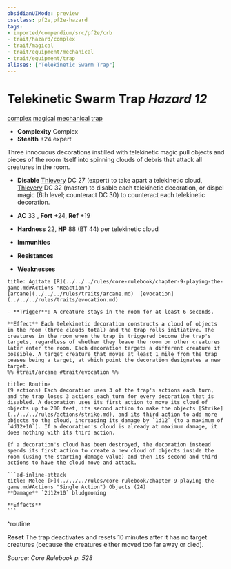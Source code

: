 ```yaml
---
obsidianUIMode: preview
cssclass: pf2e,pf2e-hazard
tags:
- imported/compendium/src/pf2e/crb
- trait/hazard/complex
- trait/magical
- trait/equipment/mechanical
- trait/equipment/trap
aliases: ["Telekinetic Swarm Trap"]
---
```

# Telekinetic Swarm Trap *Hazard 12*  
[complex](complex.md)  [magical](magical.md)  [mechanical](mechanical.md)  [trap](trap.md)  

- **Complexity** Complex
- **Stealth** +24 expert  

Three innocuous decorations instilled with telekinetic magic pull objects and pieces of the room itself into spinning clouds of debris that attack all creatures in the room.

- **Disable** [Thievery](../../skills.md#Thievery) DC 27 (expert) to take apart a telekinetic cloud, [Thievery](../../skills.md#Thievery) DC 32 (master) to disable each telekinetic decoration, or dispel magic (6th level; counteract DC 30) to counteract each telekinetic decoration.  

- **AC** 33 , **Fort** +24, **Ref** +19
- **Hardness** 22, **HP** 88 (BT 44) per telekinetic cloud
- **Immunities** 
- **Resistances** 
- **Weaknesses** 
     
```ad-embed-ability
title: Agitate [R](../../../rules/core-rulebook/chapter-9-playing-the-game.md#Actions "Reaction")
[arcane](../../../rules/traits/arcane.md)  [evocation](../../../rules/traits/evocation.md)  

- **Trigger**: A creature stays in the room for at least 6 seconds.

**Effect** Each telekinetic decoration constructs a cloud of objects in the room (three clouds total) and the trap rolls initiative. The creatures in the room when the trap is triggered become the trap's targets, regardless of whether they leave the room or other creatures later enter the room. Each decoration targets a different creature if possible. A target creature that moves at least 1 mile from the trap ceases being a target, at which point the decoration designates a new target.  
%% #trait/arcane #trait/evocation %%
```

````ad-pf2-summary
title: Routine
(9 actions) Each decoration uses 3 of the trap's actions each turn, and the trap loses 3 actions each turn for every decoration that is disabled. A decoration uses its first action to move its cloud of objects up to 200 feet, its second action to make the objects [Strike](../../../rules/actions/strike.md), and its third action to add more objects to the cloud, increasing its damage by `1d12` (to a maximum of `4d12+10`). If a decoration's cloud is already at maximum damage, it does nothing with its third action.

If a decoration's cloud has been destroyed, the decoration instead spends its first action to create a new cloud of objects inside the room (using the starting damage value) and then its second and third actions to have the cloud move and attack.

```ad-inline-attack
title: Melee [>](../../../rules/core-rulebook/chapter-9-playing-the-game.md#Actions "Single Action") Objects (24)
**Damage** `2d12+10` bludgeoning 
 
**Effects**
```
````
^routine

**Reset** The trap deactivates and resets 10 minutes after it has no target creatures (because the creatures either moved too far away or died).  

*Source: Core Rulebook p. 528*
